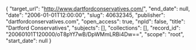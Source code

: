 {
  "target_url": "http://www.dartfordconservatives.com/", 
  "end_date": null, 
  "date": "2006-01-01T12:00:00", 
  "slug": 40632345, 
  "publisher": "dartfordconservatives.com", 
  "open_access": true, 
  "npld": false, 
  "title": "Dartford Conservatives", 
  "subjects": [], 
  "collections": [], 
  "record_id": "20060101T120000/oT8pYf7wB/DpWMmLRBi4Dw==", 
  "scope": "root", 
  "start_date": null
}

